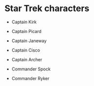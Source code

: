 # Star Trek characters

- Captain Kirk

- Captain Picard

- Captain Janeway

- Captain Cisco

- Captain Archer

- Commander Spock

- Commander Ryker

